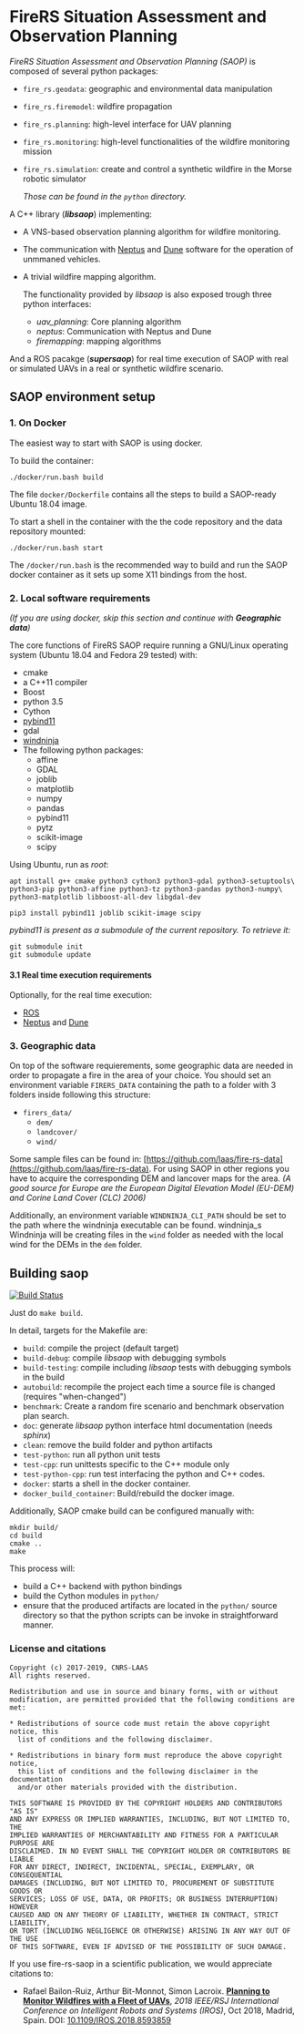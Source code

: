 # FireRS Situation Assessment and Observation Planning

*FireRS Situation Assessment and Observation Planning (SAOP)* is composed of several python packages:

 - ```fire_rs.geodata```: geographic and environmental data manipulation
 - ```fire_rs.firemodel```: wildfire propagation
 - ```fire_rs.planning```: high-level interface for UAV planning
 - ```fire_rs.monitoring```: high-level functionalities of the wildfire monitoring mission 
 - ```fire_rs.simulation```: create and control a synthetic wildfire in the Morse robotic simulator
 
   *Those can be found in the ```python``` directory.*

A C++ library (___libsaop___) implementing:
 - A VNS-based observation planning algorithm for wildfire monitoring.
 - The communication with [Neptus](https://github.com/LSTS/neptus) and [Dune](https://github.com/LSTS/dune) software for the operation of unmmaned vehicles.
 - A trivial wildfire mapping algorithm.
 
   The functionality provided by _libsaop_ is also exposed trough three python interfaces:
   - *uav_planning*: Core planning algorithm
   - *neptus*: Communication with Neptus and Dune
   - *firemapping*: mapping algorithms
 
And a ROS pacakge (___supersaop___) for real time execution of SAOP with real or simulated UAVs in a real or synthetic wildfire scenario.

## SAOP environment setup

### 1. On Docker
The easiest way to start with SAOP is using docker.

To build the container:

    ./docker/run.bash build

The file `docker/Dockerfile` contains all the steps to build a SAOP-ready Ubuntu 18.04 image.

To start a shell in the container with the the code repository and the data repository mounted:

    ./docker/run.bash start

The `/docker/run.bash` is the recommended way to build and run the SAOP docker container as it sets up some X11 bindings from the host.

### 2. Local software requirements

_(If you are using docker, skip this section and continue with **Geographic data**)_

The core functions of FireRS SAOP require running a GNU/Linux operating system (Ubuntu 18.04 and Fedora 29 tested) with:

 - cmake
 - a C++11 compiler
 - Boost
 - python 3.5
 - Cython
 - [pybind11](https://github.com/pybind/pybind11/)
 - gdal
 - [windninja](https://github.com/firelab/windninja)
 - The following python packages:
    * affine
    * GDAL
    * joblib
    * matplotlib
    * numpy
    * pandas
    * pybind11
    * pytz
    * scikit-image
    * scipy

Using Ubuntu, run as *root*:

    apt install g++ cmake python3 cython3 python3-gdal python3-setuptools\
    python3-pip python3-affine python3-tz python3-pandas python3-numpy\
    python3-matplotlib libboost-all-dev libgdal-dev
    
    pip3 install pybind11 joblib scikit-image scipy

*pybind11 is present as a submodule of the current repository. To retrieve it:*

    git submodule init
    git submodule update
    
#### 3.1 Real time execution  requirements

Optionally, for the real time execution:

 - [ROS](http://www.ros.org/)
 - [Neptus](https://github.com/lsts/neptus) and [Dune](https://github.com/lsts/dune) 
    
### 3. Geographic data

On top of the software requierements, some geographic data are needed in order to propagate a fire in the area of your choice.
You should set an environment variable ```FIRERS_DATA``` containing the path to a folder with 3 folders inside following this structure:

 - ```firers_data/```
   - ```dem/```
   - ```landcover/```
   - ```wind/```

Some sample files can be found in: [https://github.com/laas/fire-rs-data](https://github.com/laas/fire-rs-data).
For using SAOP in other regions you have to acquire the corresponding DEM and lancover maps for the area.
*(A good source for Europe are the European Digital Elevation Model (EU-DEM) and Corine Land Cover (CLC) 2006)*

Additionally, an environment variable ```WINDNINJA_CLI_PATH``` should be set to the path where the windninja executable can be found.
windninja_s 
Windninja will be creating files in the ```wind``` folder as needed with the local wind for the DEMs in the ```dem``` folder. 

## Building saop
[![Build Status](https://travis-ci.org/laas/fire-rs-saop.svg?branch=master)](https://travis-ci.org/laas/fire-rs-saop)

Just do `make build`.

In detail, targets for the Makefile are:

- `build`: compile the project (default target)
- `build-debug`: compile *libsaop* with debugging symbols
- `build-testing`: compile including *libsaop* tests with debugging symbols in the build
- `autobuild`: recompile the project each time a source file is changed (requires "when-changed")
- `benchmark`: Create a random fire scenario and benchmark observation plan search.
- `doc`: generate *libsaop* python interface html documentation (needs *sphinx*)
- `clean`: remove the build folder and python artifacts
- `test-python`: run all python unit tests
- `test-cpp`: run unittests specific to the C++ module only
- `test-python-cpp`: run test interfacing the python and C++ codes.
- `docker`: starts a shell in the docker container.
- `docker_build_container`: Build/rebuild the docker image. 

Additionally, SAOP cmake build can be configured manually with:

    mkdir build/
    cd build
    cmake ..
    make

This process will:
 - build a C++ backend with python bindings
 - build the Cython modules in `python/`
 - ensure that the produced artifacts are located in the `python/` source directory so that the python scripts can be invoke in straightforward manner.

### License and citations

    Copyright (c) 2017-2019, CNRS-LAAS
    All rights reserved.
    
    Redistribution and use in source and binary forms, with or without
    modification, are permitted provided that the following conditions are met:
    
    * Redistributions of source code must retain the above copyright notice, this
      list of conditions and the following disclaimer.
    
    * Redistributions in binary form must reproduce the above copyright notice,
      this list of conditions and the following disclaimer in the documentation
      and/or other materials provided with the distribution.
    
    THIS SOFTWARE IS PROVIDED BY THE COPYRIGHT HOLDERS AND CONTRIBUTORS "AS IS"
    AND ANY EXPRESS OR IMPLIED WARRANTIES, INCLUDING, BUT NOT LIMITED TO, THE
    IMPLIED WARRANTIES OF MERCHANTABILITY AND FITNESS FOR A PARTICULAR PURPOSE ARE
    DISCLAIMED. IN NO EVENT SHALL THE COPYRIGHT HOLDER OR CONTRIBUTORS BE LIABLE
    FOR ANY DIRECT, INDIRECT, INCIDENTAL, SPECIAL, EXEMPLARY, OR CONSEQUENTIAL
    DAMAGES (INCLUDING, BUT NOT LIMITED TO, PROCUREMENT OF SUBSTITUTE GOODS OR
    SERVICES; LOSS OF USE, DATA, OR PROFITS; OR BUSINESS INTERRUPTION) HOWEVER
    CAUSED AND ON ANY THEORY OF LIABILITY, WHETHER IN CONTRACT, STRICT LIABILITY,
    OR TORT (INCLUDING NEGLIGENCE OR OTHERWISE) ARISING IN ANY WAY OUT OF THE USE
    OF THIS SOFTWARE, EVEN IF ADVISED OF THE POSSIBILITY OF SUCH DAMAGE.


If you use fire-rs-saop in a scientific publication, we would appreciate citations to:

 - Rafael Bailon-Ruiz, Arthur Bit-Monnot, Simon Lacroix. [**Planning to Monitor Wildfires with a Fleet of UAVs**](https://hal.laas.fr/hal-01852176), *2018 IEEE/RSJ International Conference on Intelligent Robots and Systems (IROS)*, Oct 2018, Madrid, Spain. DOI: [10.1109/IROS.2018.8593859](https://doi.org/10.1109/IROS.2018.8593859)
